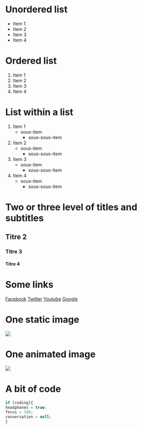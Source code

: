 # Unordered list

- Item 1
- Item 2
- Item 3
- Item 4

# Ordered list

1. Item 1
2. Item 2
3. Item 3
4. Item 4

# List within a list

1. Item 1
   - sous-item
     - sous-sous-item
2. Item 2
   - sous-item
     - sous-sous-item
3. Item 3
   - sous-item
     - sous-sous-item
4. Item 4
   - sous-item
     - sous-sous-item

# Two or three level of titles and subtitles

## Titre 2

### Titre 3

#### Titre 4

# Some links

[Facebook](https://facebook.com)
[Twitter](https://twitter.com)
[Youtube](https://youtube.com)
[Google](https://google.com)

# One static image

![](https://images.unsplash.com/photo-1694732519038-dcc9379eb148?ixlib=rb-4.0.3&ixid=M3wxMjA3fDB8MHxwaG90by1wYWdlfHx8fGVufDB8fHx8fA%3D%3D&auto=format&fit=crop&w=870&q=80)

# One animated image

![](https://media.giphy.com/media/Dh5q0sShxgp13DwrvG/giphy.gif)

# A bit of code

```js
if (coding){  
headphones = true; 
focus = 100;
conversation = null;
}
```
